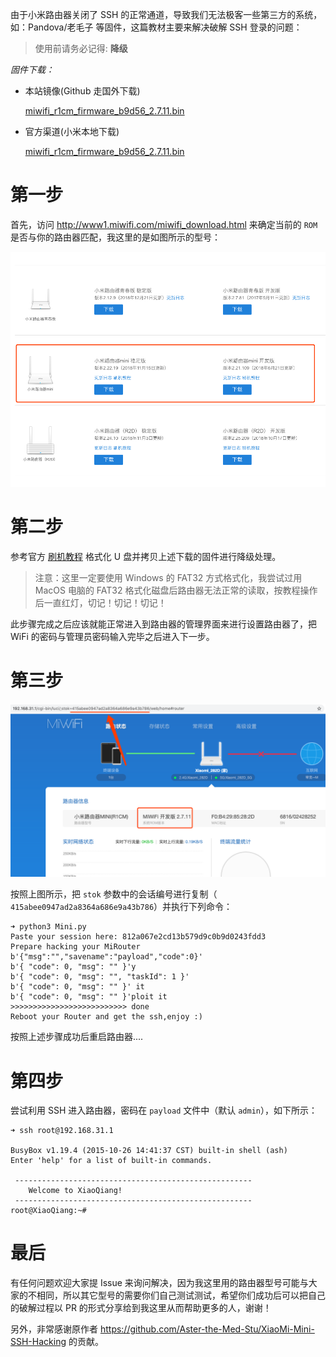 由于小米路由器关闭了 SSH 的正常通道，导致我们无法极客一些第三方的系统，如：Pandova/老毛子 等固件，这篇教材主要来解决破解 SSH 登录的问题：

> 使用前请务必记得: **降级**

*固件下载：*

- 本站镜像(Github 走国外下载)
  
  [miwifi_r1cm_firmware_b9d56_2.7.11.bin](roms/miwifi_r1cm_firmware_b9d56_2.7.11.bin)

- 官方渠道(小米本地下载)

  [miwifi_r1cm_firmware_b9d56_2.7.11.bin](http://bigota.miwifi.com/xiaoqiang/rom/r1cm/miwifi_r1cm_firmware_b9d56_2.7.11.bin)


# 第一步

首先，访问 http://www1.miwifi.com/miwifi_download.html 来确定当前的 `ROM` 是否与你的路由器匹配，我这里的是如图所示的型号：

![IMG](WX20200406-135624.png)

# 第二步

参考官方 [刷机教程](https://www.xiaomi.cn/post/9515640) 格式化 U 盘并拷贝上述下载的固件进行降级处理。

> 注意：这里一定要使用 Windows 的 FAT32 方式格式化，我尝试过用 MacOS 电脑的 FAT32 格式化磁盘后路由器无法正常的读取，按教程操作后一直红灯，切记！切记！切记！

此步骤完成之后应该就能正常进入到路由器的管理界面来进行设置路由器了，把 WiFi 的密码与管理员密码输入完毕之后进入下一步。

# 第三步

![IMG](WX20200406-140355.png)

按照上图所示，把 `stok` 参数中的会话编号进行复制（ `415abee0947ad2a8364a686e9a43b786`）并执行下列命令：

```shell
➜ python3 Mini.py
Paste your session here: 812a067e2cd13b579d9c0b9d0243fdd3
Prepare hacking your MiRouter
b'{"msg":"","savename":"payload","code":0}'
b'{ "code": 0, "msg": "" }'y
b'{ "code": 0, "msg": "", "taskId": 1 }' 
b'{ "code": 0, "msg": "" }' it                
b'{ "code": 0, "msg": "" }'ploit it                
>>>>>>>>>>>>>>>>>>>>>>>>>> done                
Reboot your Router and get the ssh,enjoy :)
```

按照上述步骤成功后重启路由器....

# 第四步

尝试利用 SSH 进入路由器，密码在 `payload` 文件中（默认 `admin`），如下所示：

```shell
➜ ssh root@192.168.31.1

BusyBox v1.19.4 (2015-10-26 14:41:37 CST) built-in shell (ash)
Enter 'help' for a list of built-in commands.

 -----------------------------------------------------
	Welcome to XiaoQiang!
 -----------------------------------------------------
root@XiaoQiang:~#
```

# 最后

有任何问题欢迎大家提 Issue 来询问解决，因为我这里用的路由器型号可能与大家的不相同，所以其它型号的需要你们自己测试测试，希望你们成功后可以把自己的破解过程以 PR 的形式分享给到我这里从而帮助更多的人，谢谢！

另外，非常感谢原作者 https://github.com/Aster-the-Med-Stu/XiaoMi-Mini-SSH-Hacking 的贡献。